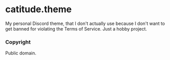 # catitude.theme
My personal Discord theme, that I don't actually use because I don't want to get banned for violating the Terms of Service.
Just a hobby project.


### Copyright
Public domain.
